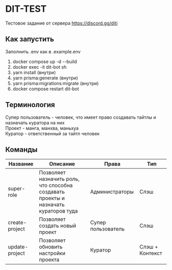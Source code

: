 # DIT-TEST

Тестовое задание от сервера https://discord.gg/diti

## Как запустить

Заполнить .env как в .example.env

1. docker compose up -d --build
2. docker exec -it dit-bot sh
3. yarn install (внутри)
4. yarn prisma:generate (внутри)
5. yarn prisma:migrations:migrate (внутри)
6. docker compose restart dit-bot

## Терминология

Супер пользователь - человек, что имеет право создавать тайтлы и назначать куратора на них <br>
Проект - манга, манхва, маньхуа <br>
Куратор - ответственный за тайтл человек <br>

## Команды

| Название       | Описание                                                                            | Права              | Тип             |
| -------------- | ----------------------------------------------------------------------------------- | ------------------ | --------------- |
| super-role     | Позволяет назначить роль, что способна создавать проекты и назначать кураторов туда | Администраторы     | Слэш            |
| create-project | Позволяет создать новый проект                                                      | Супер пользователь | Слэш            |
| update-project | Позволяет обновить настройки проекта                                                | Куратор            | Слэш + Контекст |
